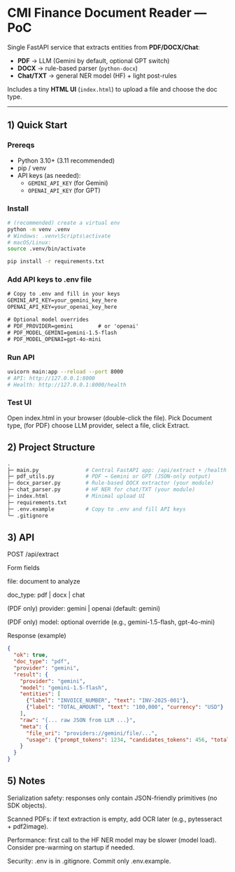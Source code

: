 # CMI Finance Document Reader — PoC

Single FastAPI service that extracts entities from **PDF/DOCX/Chat**:

- **PDF** → LLM (Gemini by default, optional GPT switch)
- **DOCX** → rule-based parser (`python-docx`)
- **Chat/TXT** → general NER model (HF) + light post-rules

Includes a tiny **HTML UI** (`index.html`) to upload a file and choose the doc type.

---

## 1) Quick Start

### Prereqs
- Python 3.10+ (3.11 recommended)
- pip / venv
- API keys (as needed):  
  - `GEMINI_API_KEY` (for Gemini)
  - `OPENAI_API_KEY` (for GPT)

### Install

```bash
# (recommended) create a virtual env
python -m venv .venv
# Windows: .venv\Scripts\activate
# macOS/Linux:
source .venv/bin/activate

pip install -r requirements.txt
```

### Add API keys to .env file
```txt
# Copy to .env and fill in your keys
GEMINI_API_KEY=your_gemini_key_here
OPENAI_API_KEY=your_openai_key_here

# Optional model overrides
# PDF_PROVIDER=gemini        # or 'openai'
# PDF_MODEL_GEMINI=gemini-1.5-flash
# PDF_MODEL_OPENAI=gpt-4o-mini
```

### Run API
```bash
uvicorn main:app --reload --port 8000
# API: http://127.0.0.1:8000
# Health: http://127.0.0.1:8000/health
```

### Test UI

Open index.html in your browser (double-click the file).
Pick Document type, (for PDF) choose LLM provider, select a file, click Extract.

## 2) Project Structure
```graphql
.
├─ main.py               # Central FastAPI app: /api/extract + /health
├─ pdf_utils.py          # PDF → Gemini or GPT (JSON-only output)
├─ docx_parser.py        # Rule-based DOCX extractor (your module)
├─ chat_parser.py        # HF NER for chat/TXT (your module)
├─ index.html            # Minimal upload UI
├─ requirements.txt
├─ .env.example          # Copy to .env and fill API keys
└─ .gitignore
```

## 3) API
POST /api/extract

Form fields

file: document to analyze

doc_type: pdf | docx | chat

(PDF only) provider: gemini | openai (default: gemini)

(PDF only) model: optional override (e.g., gemini-1.5-flash, gpt-4o-mini)

Response (example)
```json
{
  "ok": true,
  "doc_type": "pdf",
  "provider": "gemini",
  "result": {
    "provider": "gemini",
    "model": "gemini-1.5-flash",
    "entities": [
      {"label": "INVOICE_NUMBER", "text": "INV-2025-001"},
      {"label": "TOTAL_AMOUNT", "text": "100,000", "currency": "USD"}
    ],
    "raw": "{... raw JSON from LLM ...}",
    "meta": {
      "file_uri": "providers://gemini/file/...",
      "usage": {"prompt_tokens": 1234, "candidates_tokens": 456, "total_tokens": 1690}
    }
  }
}

```

## 5) Notes

Serialization safety: responses only contain JSON-friendly primitives (no SDK objects).

Scanned PDFs: if text extraction is empty, add OCR later (e.g., pytesseract + pdf2image).

Performance: first call to the HF NER model may be slower (model load). Consider pre-warming on startup if needed.

Security: .env is in .gitignore. Commit only .env.example.
